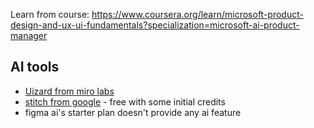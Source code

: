 Learn from course: https://www.coursera.org/learn/microsoft-product-design-and-ux-ui-fundamentals?specialization=microsoft-ai-product-manager

## AI tools

- [Uizard from miro labs](https://uizard.io/)
- [stitch from google](https://stitch.withgoogle.com/) - free with some initial credits
- figma ai's starter plan doesn't provide any ai feature
